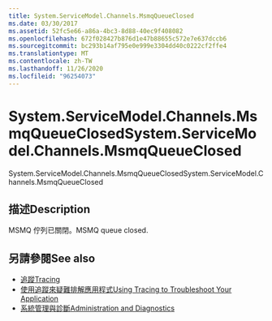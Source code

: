```yaml
---
title: System.ServiceModel.Channels.MsmqQueueClosed
ms.date: 03/30/2017
ms.assetid: 52fc5e66-a86a-4bc3-8d88-40ec9f408082
ms.openlocfilehash: 672f028427b876d1e47b88655c572e7e637dccb6
ms.sourcegitcommit: bc293b14af795e0e999e3304dd40c0222cf2ffe4
ms.translationtype: MT
ms.contentlocale: zh-TW
ms.lasthandoff: 11/26/2020
ms.locfileid: "96254073"
---
```

# <a name="systemservicemodelchannelsmsmqqueueclosed"></a><span data-ttu-id="42e29-102">System.ServiceModel.Channels.MsmqQueueClosed</span><span class="sxs-lookup"><span data-stu-id="42e29-102">System.ServiceModel.Channels.MsmqQueueClosed</span></span>

<span data-ttu-id="42e29-103">System.ServiceModel.Channels.MsmqQueueClosed</span><span class="sxs-lookup"><span data-stu-id="42e29-103">System.ServiceModel.Channels.MsmqQueueClosed</span></span>  
  
## <a name="description"></a><span data-ttu-id="42e29-104">描述</span><span class="sxs-lookup"><span data-stu-id="42e29-104">Description</span></span>  

 <span data-ttu-id="42e29-105">MSMQ 佇列已關閉。</span><span class="sxs-lookup"><span data-stu-id="42e29-105">MSMQ queue closed.</span></span>  
  
## <a name="see-also"></a><span data-ttu-id="42e29-106">另請參閱</span><span class="sxs-lookup"><span data-stu-id="42e29-106">See also</span></span>

- [<span data-ttu-id="42e29-107">追蹤</span><span class="sxs-lookup"><span data-stu-id="42e29-107">Tracing</span></span>](index.md)
- [<span data-ttu-id="42e29-108">使用追蹤來疑難排解應用程式</span><span class="sxs-lookup"><span data-stu-id="42e29-108">Using Tracing to Troubleshoot Your Application</span></span>](using-tracing-to-troubleshoot-your-application.md)
- [<span data-ttu-id="42e29-109">系統管理與診斷</span><span class="sxs-lookup"><span data-stu-id="42e29-109">Administration and Diagnostics</span></span>](../index.md)
